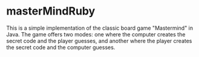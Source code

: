 # masterMindRuby
This is a simple implementation of the classic board game "Mastermind" in Java. The game offers two modes: one where the computer creates the secret code and the player guesses, and another where the player creates the secret code and the computer guesses. 
